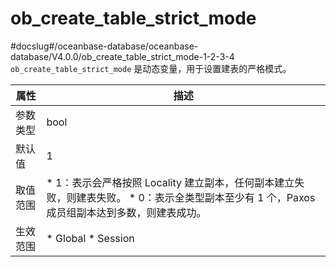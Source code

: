 ob_create_table_strict_mode 
================================================
#docslug#/oceanbase-database/oceanbase-database/V4.0.0/ob_create_table_strict_mode-1-2-3-4
`ob_create_table_strict_mode` 是动态变量，用于设置建表的严格模式。


| **属性** |                                                                                   **描述**                                                                                    |
|--------|-----------------------------------------------------------------------------------------------------------------------------------------------------------------------------|
| 参数类型   | bool                                                                                                                                                                        |
| 默认值    | 1                                                                                                                                                                           |
| 取值范围   | * 1：表示会严格按照 Locality 建立副本，任何副本建立失败，则建表失败。   * 0：表示全类型副本至少有 1 个，Paxos 成员组副本达到多数，则建表成功。    |
| 生效范围   | * Global   * Session                                                                     |


